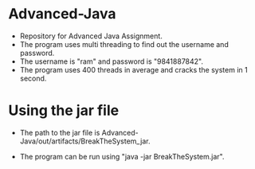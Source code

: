 # Advanced-Java
- Repository for Advanced Java Assignment. 
- The program uses multi threading to find out the username and password.
- The username is "ram" and password is "9841887842".
- The program uses 400 threads in average and cracks the system in 1 second.

# Using the jar file
- The path to the jar file is Advanced-Java/out/artifacts/BreakTheSystem_jar.
	
* The program can be run using "java -jar BreakTheSystem.jar".
